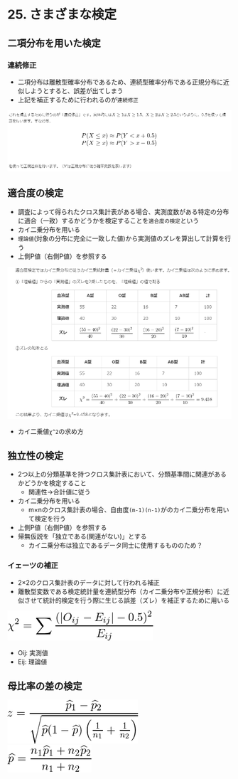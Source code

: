 # 25. さまざまな検定
## 二項分布を用いた検定
### 連続修正
* 二項分布は離散型確率分布であるため、連続型確率分布である正規分布に近似しようとすると、誤差が出てしまう
* 上記を補正するために行われるのが`連続修正`

![](./img/142.PNG)

## 適合度の検定
* 調査によって得られたクロス集計表がある場合、実測度数がある特定の分布に適合（一致）するかどうかを検定することを`適合度の検定`という
* カイ二乗分布を用いる
* `理論値`(対象の分布に完全に一致した値)から実測値のズレを算出して計算を行う
* 上側P値（右側P値）を参照する

![](./img/143.PNG)
* カイ二乗値`χ^2`の求め方

## 独立性の検定
* 2つ以上の分類基準を持つクロス集計表において、分類基準間に関連があるかどうかを検定すること
  * 関連性→合計値に従う
* カイ二乗分布を用いる
  * m×nのクロス集計表の場合、自由度`(m-1)(n-1)`がのカイ二乗分布を用いて検定を行う
* 上側P値（右側P値）を参照する
* 帰無仮説を「独立である(関連がない)」とする
  * カイ二乗分布は独立であるデータ同士に使用するもののため？

### イェーツの補正
* 2×2のクロス集計表のデータに対して行われる補正
* 離散型変数である検定統計量を連続型分布（カイ二乗分布や正規分布）に近似させて統計的検定を行う際に生じる誤差（ズレ）を補正するために用いる

![](./img/144.PNG)
* Oij: 実測値
* Eij: 理論値

## 母比率の差の検定
![](./img/145.PNG)  
![](./img/146.PNG)